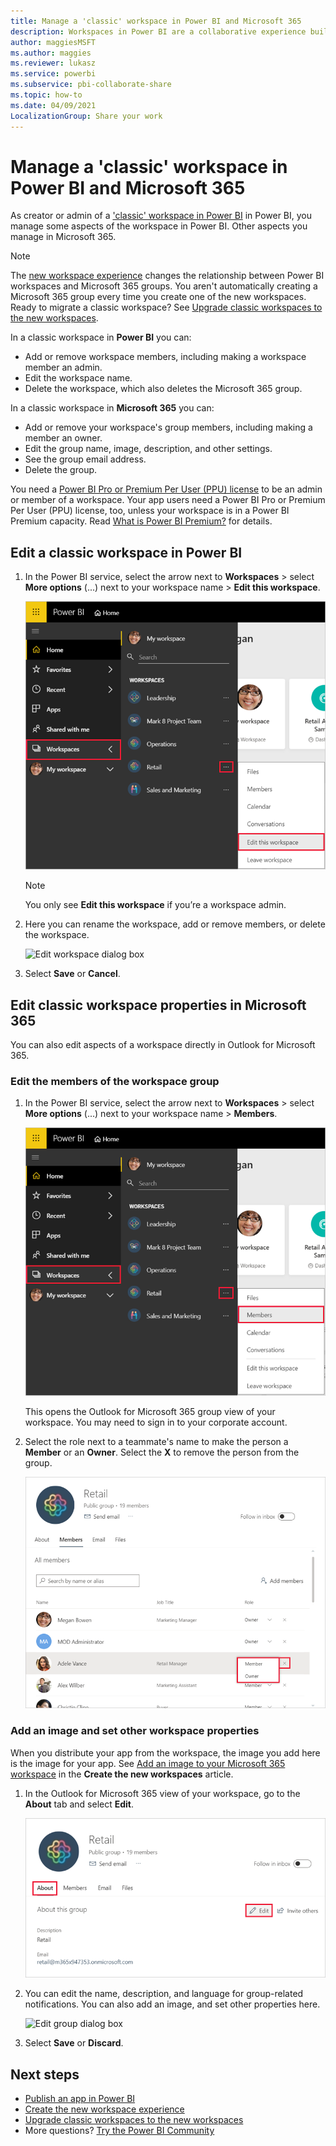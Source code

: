 ```yaml
---
title: Manage a 'classic' workspace in Power BI and Microsoft 365
description: Workspaces in Power BI are a collaborative experience built on Microsoft 365 groups. Manage your classic workspaces in Power BI and also in Microsoft 365.
author: maggiesMSFT
ms.author: maggies
ms.reviewer: lukasz
ms.service: powerbi
ms.subservice: pbi-collaborate-share
ms.topic: how-to
ms.date: 04/09/2021
LocalizationGroup: Share your work
---
```


# Manage a 'classic' workspace in Power BI and Microsoft 365

As creator or admin of a ['classic' workspace in Power BI](service-create-workspaces.md) in Power BI, you manage some aspects of the workspace in Power BI. Other aspects you manage in Microsoft 365.

> [!NOTE]
> The [new workspace experience](service-create-the-new-workspaces.md) changes the relationship between Power BI workspaces and Microsoft 365 groups. You aren't automatically creating a Microsoft 365 group every time you create one of the new workspaces. Ready to migrate a classic workspace? See [Upgrade classic workspaces to the new workspaces](service-upgrade-workspaces.md).

In a classic workspace in **Power BI** you can:

* Add or remove workspace members, including making a workspace member an admin.
* Edit the workspace name.
* Delete the workspace, which also deletes the Microsoft 365 group.

In a classic workspace in **Microsoft 365** you can:

* Add or remove your workspace's group members, including making a member an owner.
* Edit the group name, image, description, and other settings.
* See the group email address.
* Delete the group.

You need a [Power BI Pro or Premium Per User (PPU) license](../fundamentals/service-features-license-type.md) to be an admin or member of a workspace. Your app users need a Power BI Pro or Premium Per User (PPU) license, too, unless your workspace is in a Power BI Premium capacity. Read [What is Power BI Premium?](../admin/service-premium-what-is.md) for details.

## Edit a classic workspace in Power BI

1. In the Power BI service, select the arrow next to **Workspaces** > select **More options** (...) next to your workspace name > **Edit this workspace**.

   ![Screenshot shows Power B I Home with Workspaces selected and Edit this workspace selected from the More options menu.](media/service-manage-app-workspace-in-power-bi-and-office-365/power-bi-app-ellipsis.png)

   > [!NOTE]
   > You only see **Edit this workspace** if you’re a workspace admin.

1. Here you can rename the workspace, add or remove members, or delete the workspace.

   ![Edit workspace dialog box](media/service-manage-app-workspace-in-power-bi-and-office-365/power-bi-app-edit-workspace.png)

1. Select **Save** or **Cancel**.

## Edit classic workspace properties in Microsoft 365

You can also edit aspects of a workspace directly in Outlook for Microsoft 365.

### Edit the members of the workspace group

1. In the Power BI service, select the arrow next to **Workspaces** > select **More options** (...) next to your workspace name > **Members**.

   ![Screenshot shows Power B I Home with Workspaces selected and Members selected from the More options menu.](media/service-manage-app-workspace-in-power-bi-and-office-365/power-bi-app-ellipsis-members.png)

   This opens the Outlook for Microsoft 365 group view of your workspace. You may need to sign in to your corporate account.

1. Select the role next to a teammate's name to make the person a **Member** or an **Owner**. Select the **X** to remove the person from the group.

   ![Edit a group in Microsoft 365](media/service-manage-app-workspace-in-power-bi-and-office-365/pbi_managegroupo365.png)

### Add an image and set other workspace properties

When you distribute your app from the workspace, the image you add here is the image for your app. See [Add an image to your Microsoft 365 workspace](service-create-workspaces.md#add-an-image-to-your-microsoft-365-workspace-optional) in the **Create the new workspaces** article.

1. In the Outlook for Microsoft 365 view of your workspace, go to the **About** tab and select **Edit**.

    ![Edit group icon](media/service-manage-app-workspace-in-power-bi-and-office-365/pbi_editgroupo365.png)
1. You can edit the name, description, and language for group-related notifications. You can also add an image, and set other properties here.

   ![Edit group dialog box](media/service-manage-app-workspace-in-power-bi-and-office-365/pbi_editgrpo365dialog.png)

1. Select **Save** or **Discard**.

## Next steps

* [Publish an app in Power BI](service-create-distribute-apps.md)
* [Create the new workspace experience](service-create-the-new-workspaces.md)
* [Upgrade classic workspaces to the new workspaces](service-upgrade-workspaces.md)
* More questions? [Try the Power BI Community](https://community.powerbi.com/)
